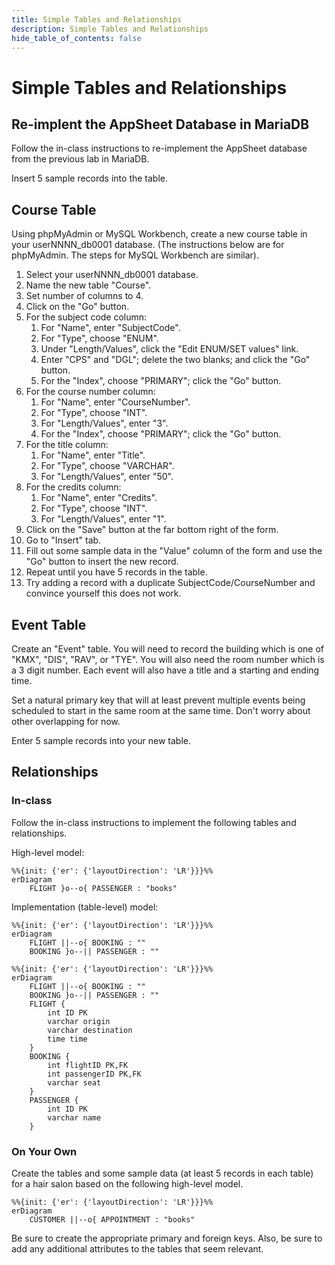 ```yaml
---
title: Simple Tables and Relationships
description: Simple Tables and Relationships
hide_table_of_contents: false
---
```


# Simple Tables and Relationships

## Re-implent the AppSheet Database in MariaDB

Follow the in-class instructions to re-implement
the AppSheet database from the previous lab in MariaDB.

Insert 5 sample records into the table.

## Course Table

Using phpMyAdmin or MySQL Workbench, create a new course table in
your userNNNN_db0001 database. (The instructions below are for
phpMyAdmin. The steps for MySQL Workbench are similar).

1. Select your userNNNN_db0001 database.
1. Name the new table "Course".
1. Set number of columns to 4.
1. Click on the "Go" button.
1. For the subject code column:
    1. For "Name", enter "SubjectCode".
    1. For "Type", choose "ENUM".
    1. Under "Length/Values", click the "Edit ENUM/SET values" link.
    1. Enter "CPS" and "DGL"; delete the two blanks; and click the "Go" button.
    1. For the "Index", choose "PRIMARY"; click the "Go" button.
1. For the course number column:
    1. For "Name", enter "CourseNumber".
    1. For "Type", choose "INT".
    1. For "Length/Values", enter "3".
    1. For the "Index", choose "PRIMARY"; click the "Go" button.
1. For the title column:
    1. For "Name", enter "Title".
    1. For "Type", choose "VARCHAR".
    1. For "Length/Values", enter "50".
1. For the credits column:
    1. For "Name", enter "Credits".
    1. For "Type", choose "INT".
    1. For "Length/Values", enter "1".
1. Click on the "Save" button at the far bottom right of the form.
1. Go to "Insert" tab.
1. Fill out some sample data in the "Value" column of the form and use
    the "Go" button to insert the new record.
1. Repeat until you have 5 records in the table.
1. Try adding a record with a duplicate SubjectCode/CourseNumber and
    convince yourself this does not work.

## Event Table

Create an "Event" table. You will need to record the building
which is one of "KMX", "DIS", "RAV", or "TYE". You will also
need the room number which is a 3 digit number. Each event
will also have a title and a starting and ending time.

Set a natural primary key that will at least prevent multiple
events being scheduled to start in the same room at the same
time. Don't worry about other overlapping for now.

Enter 5 sample records into your new table.

## Relationships

### In-class

Follow the in-class instructions to implement the following
tables and relationships.

High-level model:

```mermaid
%%{init: {'er': {'layoutDirection': 'LR'}}}%%
erDiagram
    FLIGHT }o--o{ PASSENGER : "books"
```

Implementation (table-level) model:

```mermaid
%%{init: {'er': {'layoutDirection': 'LR'}}}%%
erDiagram
    FLIGHT ||--o{ BOOKING : ""
    BOOKING }o--|| PASSENGER : ""
```

```mermaid
%%{init: {'er': {'layoutDirection': 'LR'}}}%%
erDiagram
    FLIGHT ||--o{ BOOKING : ""
    BOOKING }o--|| PASSENGER : ""
    FLIGHT {
        int ID PK
        varchar origin
        varchar destination
        time time
    }
    BOOKING {
        int flightID PK,FK
        int passengerID PK,FK
        varchar seat
    }
    PASSENGER {
        int ID PK
        varchar name
    }
```

### On Your Own

Create the tables and some sample data (at least 5 records in each
table) for a hair salon based on the
following high-level model.

```mermaid
%%{init: {'er': {'layoutDirection': 'LR'}}}%%
erDiagram
    CUSTOMER ||--o{ APPOINTMENT : "books"
```

Be sure to create the appropriate primary and foreign keys. Also, 
be sure to add any additional attributes to the tables that 
seem relevant.